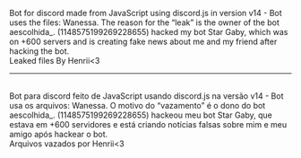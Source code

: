 Bot for discord made from JavaScript using discord.js in version v14 - Bot uses the files: Wanessa.
The reason for the “leak” is the owner of the bot aescolhida_. (1148575199269228655) hacked my bot Star Gaby, which was on +600 servers and is creating fake news about me and my friend after hacking the bot.
<br>
Leaked files By Henrii<3
<br>
<hr>
<br>
Bot para discord feito de JavaScript usando discord.js na versão v14 - Bot usa os arquivos: Wanessa.
O motivo do “vazamento” é o dono do bot aescolhida_. (1148575199269228655) hackeou meu bot Star Gaby, que estava em +600 servidores e está criando notícias falsas sobre mim e meu amigo após hackear o bot.
<br>
Arquivos vazados por Henrii<3
